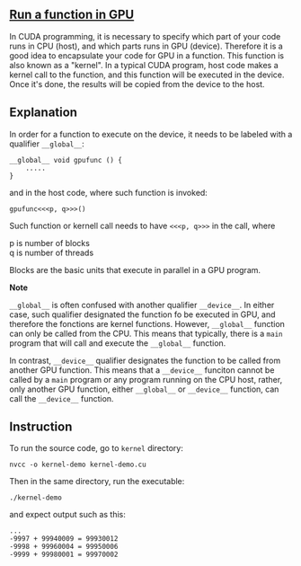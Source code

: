 ## [Run a function in GPU](#intro)
In CUDA programming, it is necessary to specify which part of your code runs in CPU (host), and which parts runs in 
GPU (device). Therefore it is a good idea to encapsulate your code for GPU in a function. This function is also known as a "kernel". In a typical CUDA program, host code makes a kernel call to the function, and this function will be executed in the device. Once it's done, the results will be copied from the device to the host.

## Explanation
In order for a function to execute on the device, it needs to be labeled with a qualifier `__global__`:

```
__global__ void gpufunc () {
    .....
}
```

and in the host code, where such function is invoked:

```
gpufunc<<<p, q>>>()
```
Such function or kernell call needs to have `<<<p, q>>>` in the call, where

p is number of blocks\
q is number of threads

Blocks are the basic units that execute in parallel in a GPU program.

**Note** 

`__global__` is often confused with another qualifier `__device__`. In either case, such qualifier designated the function fo be executed in GPU, and therefore the fonctions are kernel functions. However, `__global__` function can only be called from the CPU. This means that typically, there is a `main` program that will call and execute the `__global__` function. 

In contrast, `__device__` qualifier designates the function to be called from another GPU function. This means that a `__device__` funciton cannot be called by a `main` program or any program running on the CPU host, rather, only another GPU function, either `__global__` or `__device__` function, can call the `__device__` function.


## Instruction

To run the source code, go to `kernel` directory:

```
nvcc -o kernel-demo kernel-demo.cu
```

Then in the same directory, run the executable:

```
./kernel-demo
```

and expect output such as this:

```
...
-9997 + 99940009 = 99930012
-9998 + 99960004 = 99950006
-9999 + 99980001 = 99970002
```



